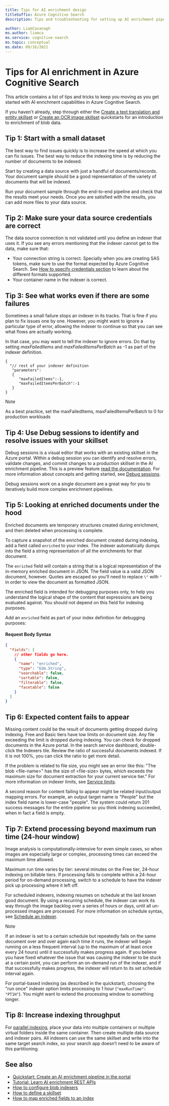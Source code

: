 ```yaml
---
title: Tips for AI enrichment design
titleSuffix: Azure Cognitive Search
description: Tips and troubleshooting for setting up AI enrichment pipelines in Azure Cognitive Search.

author: LiamCavanagh
ms.author: liamca
ms.service: cognitive-search
ms.topic: conceptual
ms.date: 09/16/2021
---
```

# Tips for AI enrichment in Azure Cognitive Search

This article contains a list of tips and tricks to keep you moving as you get started with AI enrichment capabilities in Azure Cognitive Search. 

If you haven't already, step through either the [Create a text translation and entity skillset](cognitive-search-quickstart-blob.md) or [Create an OCR image skillset](cognitive-search-quickstart-ocr.md) quickstarts for an introduction to enrichment of blob data.

## Tip 1: Start with a small dataset
The best way to find issues quickly is to increase the speed at which you can fix issues. The best way to reduce the indexing time is by reducing the number of documents to be indexed. 

Start by creating a data source with just a handful of documents/records. Your document sample should be a good representation of the variety of documents that will be indexed. 

Run your document sample through the end-to-end pipeline and check that the results meet your needs. Once you are satisfied with the results, you can add more files to your data source.

## Tip 2: Make sure your data source credentials are correct
The data source connection is not validated until you define an indexer that uses it. If you see any errors mentioning that the indexer cannot get to the data, make sure that:
- Your connection string is correct. Specially when you are creating SAS tokens, make sure to use the format expected by Azure Cognitive Search. See [How to specify credentials section](search-howto-indexing-azure-blob-storage.md#credentials) to learn about the different formats supported.
- Your container name in the indexer is correct.

## Tip 3: See what works even if there are some failures
Sometimes a small failure stops an indexer in its tracks. That is fine if you plan to fix issues one by one. However, you might want to ignore a particular type of error, allowing the indexer to continue so that you can see what flows are actually working.

In that case, you may want to tell the indexer to ignore errors. Do that by setting *maxFailedItems* and *maxFailedItemsPerBatch* as -1 as part of the indexer definition.

```
{
  "// rest of your indexer definition
   "parameters":
   {
      "maxFailedItems":-1,
      "maxFailedItemsPerBatch":-1
   }
}
```
> [!NOTE]
> As a best practice, set the maxFailedItems, maxFailedItemsPerBatch to 0 for production workloads

## Tip 4: Use Debug sessions to identify and resolve issues with your skillset 

Debug sessions is a visual editor that works with an existing skillset in the Azure portal. Within a debug session you can identify and resolve errors, validate changes, and commit changes to a production skillset in the AI enrichment pipeline. This is a preview feature [read the documentation](./cognitive-search-debug-session.md). For more information about concepts and getting started, see [Debug sessions](./cognitive-search-tutorial-debug-sessions.md).

Debug sessions work on a single document are a great way for you to iteratively build more complex enrichment pipelines.

## Tip 5: Looking at enriched documents under the hood 
Enriched documents are temporary structures created during enrichment, and then deleted when processing is complete.

To capture a snapshot of the enriched document created during indexing, add a field called ```enriched``` to your index. The indexer automatically dumps into the field a string representation of all the enrichments for that document.

The ```enriched``` field will contain a string that is a logical representation of the in-memory enriched document in JSON.  The field value is a valid JSON document, however. Quotes are escaped so you'll need to replace `\"` with `"` in order to view the document as formatted JSON. 

The enriched field is intended for debugging purposes only, to help you understand the logical shape of the content that expressions are being evaluated against. You should not depend on this field for indexing purposes.

Add an ```enriched``` field as part of your index definition for debugging purposes:

#### Request Body Syntax
```json
{
  "fields": [
    // other fields go here.
    {
      "name": "enriched",
      "type": "Edm.String",
      "searchable": false,
      "sortable": false,
      "filterable": false,
      "facetable": false
    }
  ]
}
```

## Tip 6: Expected content fails to appear

Missing content could be the result of documents getting dropped during indexing. Free and Basic tiers have low limits on document size. Any file exceeding the limit is dropped during indexing. You can check for dropped documents in the Azure portal. In the search service dashboard, double-click the Indexers tile. Review the ratio of successful documents indexed. If it is not 100%, you can click the ratio to get more detail. 

If the problem is related to file size, you might see an error like this: "The blob \<file-name>" has the size of \<file-size> bytes, which exceeds the maximum size for document extraction for your current service tier." For more information on indexer limits, see [Service limits](search-limits-quotas-capacity.md).

A second reason for content failing to appear might be related input/output mapping errors. For example, an output target name is "People" but the index field name is lower-case "people". The system could return 201 success messages for the entire pipeline so you think indexing succeeded, when in fact a field is empty. 

## Tip 7: Extend processing beyond maximum run time (24-hour window)

Image analysis is computationally-intensive for even simple cases, so when images are especially large or complex, processing times can exceed the maximum time allowed. 

Maximum run time varies by tier: several minutes on the Free tier, 24-hour indexing on billable tiers. If processing fails to complete within a 24-hour period for on-demand processing, switch to a schedule to have the indexer pick up processing where it left off. 

For scheduled indexers, indexing resumes on schedule at the last known good document. By using a recurring schedule, the indexer can work its way through the image backlog over a series of hours or days, until all un-processed images are processed. For more information on schedule syntax, see [Schedule an indexer](search-howto-schedule-indexers.md).

> [!NOTE]
> If an indexer is set to a certain schedule but repeatedly fails on the same document over and over again each time it runs, the indexer will begin running on a less frequent interval (up to the maximum of at least once every 24 hours) until it successfully makes progress again.  If you believe you have fixed whatever the issue that was causing the indexer to be stuck at a certain point, you can perform an on-demand run of the indexer, and if that successfully makes progress, the indexer will return to its set schedule interval again.

For portal-based indexing (as described in the quickstart), choosing the "run once" indexer option limits processing to 1 hour (`"maxRunTime": "PT1H"`). You might want to extend the processing window to something longer.

## Tip 8: Increase indexing throughput

For [parallel indexing](search-howto-large-index.md), place your data into multiple containers or multiple virtual folders inside the same container. Then create multiple data source and indexer pairs. All indexers can use the same skillset and write into the same target search index, so your search app doesn’t need to be aware of this partitioning.

## See also

+ [Quickstart: Create an AI enrichment pipeline in the portal](cognitive-search-quickstart-blob.md)
+ [Tutorial: Learn AI enrichment REST APIs](cognitive-search-tutorial-blob.md)
+ [How to configure blob indexers](search-howto-indexing-azure-blob-storage.md)
+ [How to define a skillset](cognitive-search-defining-skillset.md)
+ [How to map enriched fields to an index](cognitive-search-output-field-mapping.md)
